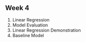 ## Week 4 
1) Linear Regression
2) Model Evaluation
3) Linear Regression Demonstration
4) Baseline Model
